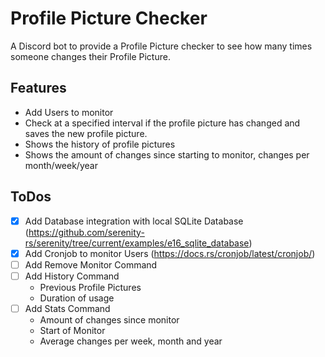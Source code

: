 # Profile Picture Checker

A Discord bot to provide a Profile Picture checker to see how many times someone changes their Profile Picture.

## Features

- Add Users to monitor
- Check at a specified interval if the profile picture has changed and saves the new profile picture.
- Shows the history of profile pictures
- Shows the amount of changes since starting to monitor, changes per month/week/year


## ToDos
- [x] Add Database integration with local SQLite Database (https://github.com/serenity-rs/serenity/tree/current/examples/e16_sqlite_database)
- [x] Add Cronjob to monitor Users (https://docs.rs/cronjob/latest/cronjob/)
- [ ] Add Remove Monitor Command
- [ ] Add History Command
    - Previous Profile Pictures
    - Duration of usage
- [ ] Add Stats Command
    - Amount of changes since monitor
    - Start of Monitor
    - Average changes per week, month and year

